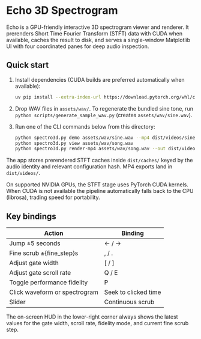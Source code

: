 # Echo 3D Spectrogram

Echo is a GPU-friendly interactive 3D spectrogram viewer and renderer. It prerenders Short Time Fourier Transform (STFT) data with CUDA when available, caches the result to disk, and serves a single-window Matplotlib UI with four coordinated panes for deep audio inspection.

## Quick start

1. Install dependencies (CUDA builds are preferred automatically when available):

   ```bash
   uv pip install --extra-index-url https://download.pytorch.org/whl/cu124 torch torchaudio numpy scipy librosa soundfile matplotlib imageio imageio-ffmpeg tqdm rich typer cupy-cuda12x nvidia-cuda-runtime-cu12 nvidia-cublas-cu12 nvidia-cudnn-cu12 sounddevice
   ```

2. Drop WAV files in `assets/wav/`. To regenerate the bundled sine tone, run `python scripts/generate_sample_wav.py` (creates `assets/wav/sine.wav`).

3. Run one of the CLI commands below from this directory:

   ```bash
   python spectro3d.py demo assets/wav/sine.wav --mp4 dist/videos/sine.mp4 --fps 30
   python spectro3d.py view assets/wav/song.wav
   python spectro3d.py render-mp4 assets/wav/song.wav --out dist/videos/song.mp4 --fps 60
   ```

The app stores prerendered STFT caches inside `dist/caches/` keyed by the audio identity and relevant configuration hash. MP4 exports land in `dist/videos/`.

On supported NVIDIA GPUs, the STFT stage uses PyTorch CUDA kernels. When CUDA is not available the pipeline automatically falls back to the CPU (librosa), trading speed for portability.

## Key bindings

| Action | Binding |
| --- | --- |
| Jump ±5 seconds | ← / → |
| Fine scrub ±{fine_step}s | , / . |
| Adjust gate width | [ / ] |
| Adjust gate scroll rate | Q / E |
| Toggle performance fidelity | P |
| Click waveform or spectrogram | Seek to clicked time |
| Slider | Continuous scrub |

The on-screen HUD in the lower-right corner always shows the latest values for the gate width, scroll rate, fidelity mode, and current fine scrub step.
